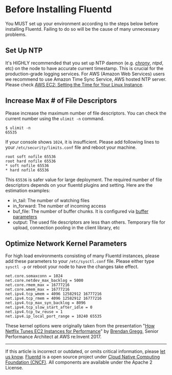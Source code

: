 # Before Installing Fluentd

You MUST set up your environment according to the steps below before
installing Fluentd. Failing to do so will be the cause of many
unnecessary problems.


## Set Up NTP

It's HIGHLY recommended that you set up NTP daemon (e.g.
*[chrony](https://chrony.tuxfamily.org/)*, *ntpd*, etc) on the node to
have accurate current timestamp. This is crucial for the
production-grade logging services.
For AWS (Amazon Web Services) users we recommend to use Amazon Time Sync
Service, AWS hosted NTP server. Please check [AWS EC2: Setting the Time for Your Linux Instance](https://docs.aws.amazon.com/AWSEC2/latest/UserGuide/set-time.html).

## Increase Max \# of File Descriptors

Please increase the maximum number of file descriptors. You can check
the current number using the `ulimit -n` command.

``` {.CodeRay}
$ ulimit -n
65535
```

If your console shows `1024`, it is insufficient. Please add following
lines to your `/etc/security/limits.conf` file and reboot your machine.

``` {.CodeRay}
root soft nofile 65536
root hard nofile 65536
* soft nofile 65536
* hard nofile 65536
```

This `65536` is safer value for large deployment. The required number of
file descriptors depends on your fluentd plugins and setting. Here are
the estimation examples:

-   in\_tail: The number of watching files
-   in\_forward: The number of incoming access
-   buf\_file: The number of buffer chunks. It is configured via [buffer parameters](/plugins/buffer/README.md)
-   output: The used file descriptors are less than others. Temporary
    file for upload, connection pooling in the client library, etc

## Optimize Network Kernel Parameters

For high load environments consisting of many Fluentd instances, please
add these parameters to your `/etc/sysctl.conf` file. Please either type
`sysctl -p` or reboot your node to have the changes take effect.

``` {.CodeRay}
net.core.somaxconn = 1024
net.core.netdev_max_backlog = 5000
net.core.rmem_max = 16777216
net.core.wmem_max = 16777216
net.ipv4.tcp_wmem = 4096 12582912 16777216
net.ipv4.tcp_rmem = 4096 12582912 16777216
net.ipv4.tcp_max_syn_backlog = 8096
net.ipv4.tcp_slow_start_after_idle = 0
net.ipv4.tcp_tw_reuse = 1
net.ipv4.ip_local_port_range = 10240 65535
```

These kernel options were originally taken from the presentation "[How Netflix Tunes EC2 Instances for Performance](https://www.slideshare.net/brendangregg/how-netflix-tunes-ec2-instances-for-performance)"
by [Brendan Gregg](http://www.brendangregg.com/), Senior Performance Architect at AWS re:Invent 2017.


------------------------------------------------------------------------

If this article is incorrect or outdated, or omits critical information, please [let us know](https://github.com/fluent/fluentd-docs/issues?state=open).
[Fluentd](http://www.fluentd.org/) is a open source project under [Cloud Native Computing Foundation (CNCF)](https://cncf.io/). All components are available under the Apache 2 License.
